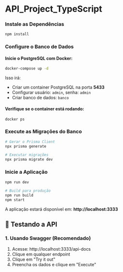 # API_Project_TypeScript

### **Instale as Dependências**

```bash
npm install
```

### **Configure o Banco de Dados**

#### Inicie o PostgreSQL com Docker:

```bash
docker-compose up -d
```

Isso irá:

- Criar um container PostgreSQL na porta **5433**
- Configurar usuário: `admin`, senha: `admin`
- Criar banco de dados: `banco`

#### Verifique se o container está rodando:

```bash
docker ps
```

###  **Execute as Migrações do Banco**

```bash
# Gerar o Prisma Client
npx prisma generate

# Executar migrações
npx prisma migrate dev
```

###  **Inicie a Aplicação**

```bash
npm run dev

# Build para produção
npm run build
npm start
```

A aplicação estará disponível em: **http://localhost:3333**

## 🧪 Testando a API

### **1. Usando Swagger (Recomendado)**

1. Acesse: http://localhost:3333/api-docs
2. Clique em qualquer endpoint
3. Clique em "Try it out"
4. Preencha os dados e clique em "Execute"

